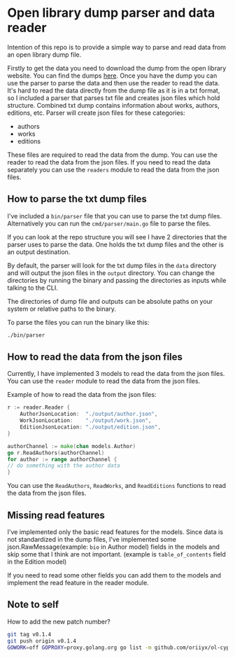 # Open library dump parser and data reader

Intention of this repo is to provide a simple way to parse and read data from an open library dump file.

Firstly to get the data you need to download the dump from the open library website. You can find the
dumps [here](https://openlibrary.org/developers/dumps).
Once you have the dump you can use the parser to parse the data and then use the reader to read the data.
It's hard to read the data directly from the dump file as it is in a txt format, so I included a parser that parses txt
file and creates json files which hold structure.
Combined txt dump contains information about works, authors, editions, etc.
Parser will create json files for these categories:

- authors
- works
- editions

These files are required to read the data from the dump.
You can use the reader to read the data from the json files.
If you need to read the data separately you can use the `readers` module to read the data from the json files.

## How to parse the txt dump files

I've included a `bin/parser` file that you can use to parse the txt dump files.
Alternatively you can run the `cmd/parser/main.go` file to parse the files.

If you can look at the repo structure you will see I have 2 directories that the parser uses to parse the data.
One holds the txt dump files and the other is an output destination.

By default, the parser will look for the txt dump files in the `data` directory and will output the json files in
the `output` directory.
You can change the directories by running the binary and passing the directories as inputs while talking to the CLI.

The directories of dump file and outputs can be absolute paths on your system or relative paths to the binary.

To parse the files you can run the binary like this:

```bash
./bin/parser
```

## How to read the data from the json files

Currently, I have implemented 3 models to read the data from the json files.
You can use the `reader` module to read the data from the json files.

Example of how to read the data from the json files:

```go
r := reader.Reader {
    AuthorJsonLocation:  "./output/author.json",
    WorkJsonLocation:    "./output/work.json",
    EditionJsonLocation: "./output/edition.json",
}

authorChannel := make(chan models.Author)
go r.ReadAuthors(authorChannel)
for author := range authorChannel {
// do something with the author data
}
```

You can use the `ReadAuthors`, `ReadWorks`, and `ReadEditions` functions to read the data from the json files.

## Missing read features

I've implemented only the basic read features for the models.
Since data is not standardized in the dump files, I've implemented some json.RawMessage(example: `bio` in Author model)
fields in the models and skip some that I think are not important. (example is `table_of_contents` field in the Edition
model)

If you need to read some other fields you can add them to the models and implement the read feature in the reader
module.

## Note to self

How to add the new patch number?
```bash
git tag v0.1.4
git push origin v0.1.4
GOWORK=off GOPROXY=proxy.golang.org go list -m github.com/oriiyx/ol-cypher@v0.1.4
```